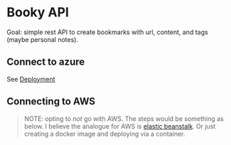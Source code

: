 # Booky API

Goal: simple rest API to create bookmarks with url, content, and tags (maybe personal notes).


## Connect to azure

See [Deployment](./Deployment/README.md)

## Connecting to AWS

> NOTE: opting to *not* go with AWS. The steps would be something as below.
> I believe the analogue for AWS is [elastic beanstalk](https://docs.aws.amazon.com/elasticbeanstalk/latest/dg/dotnet-core-tutorial.html).
> Or just creating a docker image and deploying via a container.
